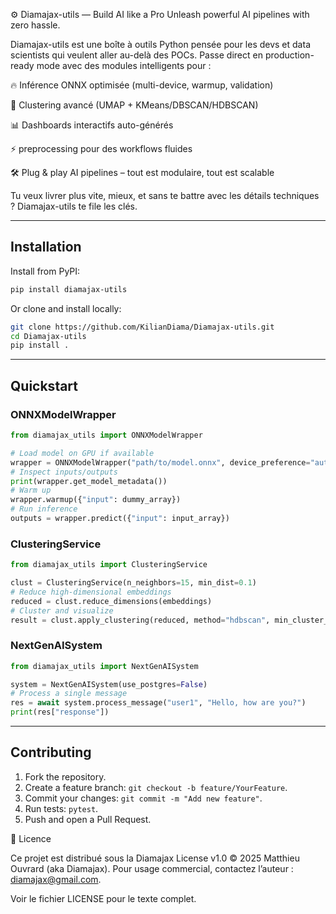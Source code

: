 ⚙️ Diamajax-utils — Build AI like a Pro
Unleash powerful AI pipelines with zero hassle.

Diamajax-utils est une boîte à outils Python pensée pour les devs et data scientists qui veulent aller au-delà des POCs.
Passe direct en production-ready mode avec des modules intelligents pour :

🔥 Inférence ONNX optimisée (multi-device, warmup, validation)

🧠 Clustering avancé (UMAP + KMeans/DBSCAN/HDBSCAN)

📊 Dashboards interactifs auto-générés

⚡ preprocessing pour des workflows fluides

🛠️ Plug & play AI pipelines – tout est modulaire, tout est scalable

Tu veux livrer plus vite, mieux, et sans te battre avec les détails techniques ?
Diamajax-utils te file les clés.



---

## Installation

Install from PyPI:

```bash
pip install diamajax-utils
```

Or clone and install locally:

```bash
git clone https://github.com/KilianDiama/Diamajax-utils.git
cd Diamajax-utils
pip install .
```

---

## Quickstart

### ONNXModelWrapper

```python
from diamajax_utils import ONNXModelWrapper

# Load model on GPU if available
wrapper = ONNXModelWrapper("path/to/model.onnx", device_preference="auto")
# Inspect inputs/outputs
print(wrapper.get_model_metadata())
# Warm up
wrapper.warmup({"input": dummy_array})
# Run inference
outputs = wrapper.predict({"input": input_array})
```

### ClusteringService

```python
from diamajax_utils import ClusteringService

clust = ClusteringService(n_neighbors=15, min_dist=0.1)
# Reduce high-dimensional embeddings
reduced = clust.reduce_dimensions(embeddings)
# Cluster and visualize
result = clust.apply_clustering(reduced, method="hdbscan", min_cluster_size=5)
```

### NextGenAISystem

```python
from diamajax_utils import NextGenAISystem

system = NextGenAISystem(use_postgres=False)
# Process a single message
res = await system.process_message("user1", "Hello, how are you?")
print(res["response"])
```

---

## Contributing

1. Fork the repository.
2. Create a feature branch: `git checkout -b feature/YourFeature`.
3. Commit your changes: `git commit -m "Add new feature"`.
4. Run tests: `pytest`.
5. Push and open a Pull Request.

📄 Licence

Ce projet est distribué sous la Diamajax License v1.0 © 2025 Matthieu Ouvrard (aka Diamajax).
Pour usage commercial, contactez l’auteur : diamajax@gmail.com.

Voir le fichier LICENSE pour le texte complet.



